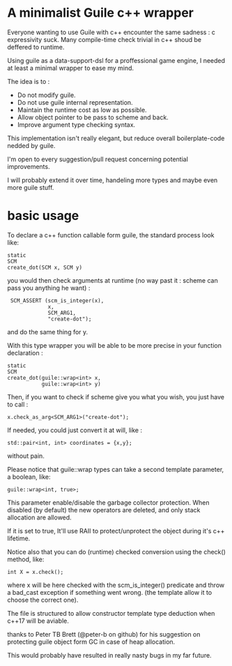 # A minimalist Guile c++ wrapper

Everyone wanting to use Guile with c++ encounter the same sadness : c
expressivity suck. Many compile-time check trivial in c++ shoud be
deffered to runtime.

Using guile as a data-support-dsl for a proffessional game engine, I
needed at least a minimal wrapper to ease my mind.

The idea is to :

 - Do not modify guile.
 - Do not use guile internal representation.
 - Maintain the runtime cost as low as possible.
 - Allow object pointer to be pass to scheme and back.
 - Improve argument type checking syntax.

This implementation isn't really elegant, but reduce overall
boilerplate-code nedded by guile.

I'm open to every suggestion/pull request concerning potential
improvements.

I will probably extend it over time, handeling more types and maybe
even more guile stuff.

# basic usage

To declare a c++ function callable form guile, the standard process
look like:

    static
    SCM
    create_dot(SCM x, SCM y)

you would then check arguments at runtime (no way past it : scheme
can pass you anything he want) :

    
     SCM_ASSERT (scm_is_integer(x),
                 x, 
                 SCM_ARG1, 
                 "create-dot");

and do the same thing for y.

With this type wrapper you will be able to be more precise in your
function declaration :

    static
    SCM
    create_dot(guile::wrap<int> x,
               guile::wrap<int> y)

Then, if you want to check if scheme give you what you wish, you just
have to call :

    x.check_as_arg<SCM_ARG1>("create-dot");

If needed, you could just convert it at will, like :

    std::pair<int, int> coordinates = {x,y};

without pain.

Please notice that guile::wrap types can take a second template
parameter, a boolean, like:

    guile::wrap<int, true>;

This parameter enable/disable the garbage collector protection.
When disabled (by default) the new operators are deleted, and only
stack allocation are allowed.

If it is set to true, It'll use RAII to protect/unprotect the object
during it's c++ lifetime.

Notice also that you can do (runtime) checked conversion using the
check() method, like:

    int X = x.check();

where x will be here checked with the scm_is_integer() predicate and
throw a bad_cast exception if something went wrong.  (the template
allow it to choose the correct one).

The file is structured to allow constructor template type deduction
when c++17 will be aviable.


thanks to Peter TB Brett (@peter-b on github) for his suggestion on
protecting guile object form GC in case of heap allocation.

This would probably have resulted in really nasty bugs in my far
future.

